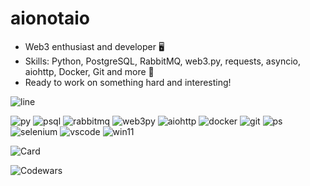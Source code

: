 # aionotaio
* Web3 enthusiast and developer :desktop_computer:
* Skills: Python, PostgreSQL, RabbitMQ, web3.py, requests, asyncio, aiohttp, Docker, Git and more 🤖
* Ready to work on something hard and interesting!

![line](https://capsule-render.vercel.app/api?type=rect&color=gradient&height=1)

![py](https://img.shields.io/badge/Python-FFD43B?style=for-the-badge&logo=python&logoColor=blue)
![psql](https://img.shields.io/badge/PostgreSQL-316192?style=for-the-badge&logo=postgresql&logoColor=white)
![rabbitmq](https://img.shields.io/badge/rabbitmq-%23FF6600.svg?&style=for-the-badge&logo=rabbitmq&logoColor=white)
![web3py](https://img.shields.io/badge/web3.py-3C3C3D?style=for-the-badge&logo=ethereum&logoColor=white)
![aiohttp](https://img.shields.io/badge/aiohttp-2C5BB4?style=for-the-badge&logo=aiohttp&logoColor=white) 
![docker](https://img.shields.io/badge/Docker-2CA5E0?style=for-the-badge&logo=docker&logoColor=white)
![git](https://img.shields.io/badge/Git-F05032?style=for-the-badge&logo=git&logoColor=white)
![ps](https://img.shields.io/badge/Adobe%20Photoshop-31A8FF?style=for-the-badge&logo=Adobe%20Photoshop&logoColor=black)
![selenium](https://img.shields.io/badge/Selenium-43B02A?style=for-the-badge&logo=Selenium&logoColor=white)
![vscode](https://img.shields.io/badge/VSCode-0078D4?style=for-the-badge&logo=visual%20studio%20code&logoColor=white)
![win11](https://img.shields.io/badge/Windows_11-0078d4?style=for-the-badge&logo=windows-11&logoColor=white)


![Card](https://github-readme-stats-git-masterrstaa-rickstaa.vercel.app/api?username=aionotaio&count_private=false&show_icons=true&bg_color=22272E&text_color=9F9F9F)

![Codewars](https://github.r2v.ch/codewars?user=aionotaio&hide_clan=true)
